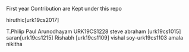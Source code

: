 First year Contribution are Kept under this repo

hiruthic[urk19cs2017]



T.Philip Paul Arunodhayam URK19CS1228
steve abraham [urk19cs1015]
saran[urk19cs1215]
Rishabh [urk19cs1109]
vishal soy-urk19cs1103
amala nikitha

